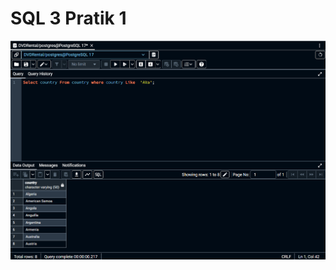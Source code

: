 # SQL 3 Pratik 1
![Örnek Resim](https://github.com/OsmanOzyasar/SQL_projects/blob/main/SQL_3/SQL3_Pratik_1/image(1).png)
